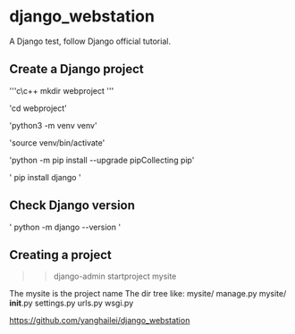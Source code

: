 # django_webstation
A Django test, follow Django official tutorial.

## Create a Django project

'''c\c++
mkdir webproject
'''

'cd webproject'

'python3 -m venv venv'

'source venv/bin/activate'

'python -m pip install --upgrade pipCollecting pip'

' pip install django '


## Check Django version

' python -m django --version '

## Creating a project

>> django-admin startproject mysite

The mysite is the project name
The dir tree like:
  mysite/
      manage.py
      mysite/
          __init__.py
          settings.py
          urls.py
          wsgi.py
          
          

https://github.com/yanghailei/django_webstation

